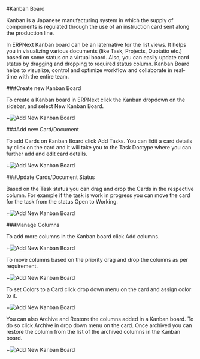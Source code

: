 #Kanban Board
 
Kanban is a Japanese manufacturing system in which the supply of components is regulated through the use of an instruction card sent along the production line.

In ERPNext Kanban board can be an laternative for the list views. It helps you in visualizing various documents (like Task, Projects, Quotatio etc.) based on some status on a virtual board. Also, you can easily update card status by dragging and dropping to required status column. Kanban Board helps to visualize, control and optimize workflow and collaborate in real-time with the entire team.

###Create new Kanban Board

To  create a Kanban board in ERPNext click the Kanban dropdown on the sidebar, and select New Kanban Board.

+<img class="screenshot" alt="Add New Kanban Board" src="{{docs_base_url}}/assets/img/customize/kanban-board-1.png">

###Add new Card/Document

To add Cards on Kanban Board click Add Tasks. You can Edit a card details by click on the card and it will take you to the Task Doctype where you can further add and edit card details.

+<img class="screenshot" alt="Add New Kanban Board" src="{{docs_base_url}}/assets/img/customize/kanban-board-2.png">

###Update Cards/Document Status
 
Based on the Task status you can drag and drop the Cards in the respective column. For example if the task is work in progress you can move the card for the task from the status Open to Working.
 
+<img class="screenshot" alt="Add New Kanban Board" src="{{docs_base_url}}/assets/img/customize/kanban-board-3.gif">

###Manage Columns
 
To add more columns in the Kanban board click Add columns.

+<img class="screenshot" alt="Add New Kanban Board" src="{{docs_base_url}}/assets/img/customize/kanban-board-4.gif">
 
To move columns based on the priority drag and drop the columns as per requirement.
 
+<img class="screenshot" alt="Add New Kanban Board" src="{{docs_base_url}}/assets/img/customize/kanban-board-5.gif">

To set Colors to a Card click drop down menu on the card and assign color to it.

+<img class="screenshot" alt="Add New Kanban Board" src="{{docs_base_url}}/assets/img/customize/kanban-board-6.gif">
 
You can also Archive and Restore the columns added in a Kanban board. To do so click Archive in drop down menu on the card. Once archived you can restore the column from the list of the archived columns in the Kanban board.

+<img class="screenshot" alt="Add New Kanban Board" src="{{docs_base_url}}/assets/img/customize/kanban-board-7.gif">
 

 
